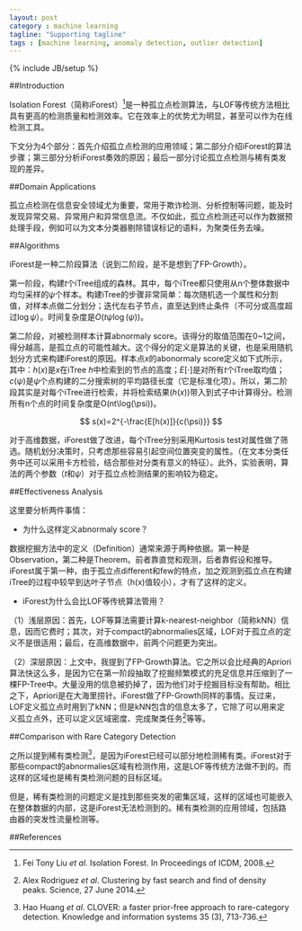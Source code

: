 ```yaml
---
layout: post
category : machine learning
tagline: "Supporting tagline"
tags : [machine learning, anomaly detection, outlier detection]
---
```

{% include JB/setup %}

##Introduction

Isolation Forest（简称iForest）[^1]是一种孤立点检测算法，与LOF等传统方法相比具有更高的检测质量和检测效率。它在效率上的优势尤为明显，甚至可以作为在线检测工具。

下文分为4个部分：首先介绍孤立点检测的应用领域；第二部分介绍iForest的算法步骤；第三部分分析iForest奏效的原因；最后一部分讨论孤立点检测与稀有类发现的差异。

##Domain Applications

孤立点检测在信息安全领域尤为重要，常用于欺诈检测、分析控制等问题，能及时发现异常交易、异常用户和异常信息流。不仅如此，孤立点检测还可以作为数据预处理手段，例如可以为文本分类器剔除错误标记的语料，为聚类任务去噪。

##Algorithms

iForest是一种二阶段算法（说到二阶段，是不是想到了FP-Growth）。

第一阶段，构建$t$个iTree组成的森林。其中，每个iTree都只使用从n个整体数据中均匀采样的$\psi$个样本。构建iTree的步骤非常简单：每次随机选一个属性和分割值，对样本点做二分划分；迭代左右子节点，直至达到终止条件（不可分或高度超过$\log\psi$）。时间复杂度是$O(t\psi\log(\psi))$。

第二阶段，对被检测样本计算abnormaly score。该得分的取值范围在0~1之间，得分越高，是孤立点的可能性越大。这个得分的定义是算法的关键，也是采用随机划分方式来构建iForest的原因。样本点$x$的abonormaly score定义如下式所示，其中：$h(x)$是$x$在iTree $h$中检索到的节点的高度；$E[\cdot]$是对所有$t$个iTree取均值；$c(\psi)$是$\psi$个点构建的二分搜索树的平均路径长度（它是标准化项）。所以，第二阶段其实是对每个iTree进行检索，并将检索结果($h(x)$)带入到式子中计算得分。检测所有n个点的时间复杂度是O(nt\log(\psi))。

$$
s(x)=2^{-\frac{E[h(x)]}{c(\psi)}}
$$

对于高维数据，iForest做了改进，每个iTree分别采用Kurtosis test对属性做了筛选。随机划分决策时，只考虑那些容易引起空间位置突变的属性。（在文本分类任务中还可以采用卡方检验，结合那些对分类有意义的特征）。此外，实验表明，算法的两个参数（$t$和$\psi$）对于孤立点检测结果的影响较为稳定。

##Effectiveness Analysis

这里要分析两件事情：

- 为什么这样定义abnormaly score？

数据挖掘方法中的定义（Definition）通常来源于两种依据。第一种是Observation，第二种是Theorem。前者靠直觉和观测，后者靠假设和推导。iForest属于第一种，由于孤立点different和few的特点，加之观测到孤立点在构建iTree的过程中较早到达叶子节点（h(x)值较小），才有了这样的定义。

- iForest为什么会比LOF等传统算法管用？

（1）浅层原因：首先，LOF等算法需要计算k-nearest-neighbor（简称kNN）信息，因而它费时；其次，对于compact的abnormalies区域，LOF对于孤立点的定义不是很适用；最后，在高维数据中，前两个问题更为突出。

（2）深层原因：上文中，我提到了FP-Growth算法。它之所以会比经典的Apriori算法快这么多，是因为它在第一阶段抽取了挖掘频繁模式的充足信息并压缩到了一棵FP-Tree中。大量没用的信息被扔掉了，因为他们对于挖掘目标没有帮助。相比之下，Apriori是在大海里捞针。iForest做了FP-Growth同样的事情。反过来，LOF定义孤立点时用到了kNN；但是kNN包含的信息太多了，它除了可以用来定义孤立点外，还可以定义区域密度、完成聚类任务[^2]等等。

##Comparison with Rare Category Detection

之所以提到稀有类检测[^3]，是因为iForest已经可以部分地检测稀有类。iForest对于那些compact的abnormalies区域有检测作用，这是LOF等传统方法做不到的。而这样的区域也是稀有类检测问题的目标区域。

但是，稀有类检测的问题定义是找到那些突发的密集区域，这样的区域也可能嵌入在整体数据的内部，这是iForest无法检测到的。稀有类检测的应用领域，包括路由器的突发性流量检测等。

##References

[^1]: Fei Tony Liu $et\ al.$ Isolation Forest. In Proceedings of ICDM, 2008.

[^2]: Alex Rodriguez $et\ al.$ Clustering by fast search and find of density peaks. Science, 27 June 2014.

[^3]: Hao Huang $et\ al.$ CLOVER: a faster prior-free approach to rare-category detection. Knowledge and information systems 35 (3), 713-736.
